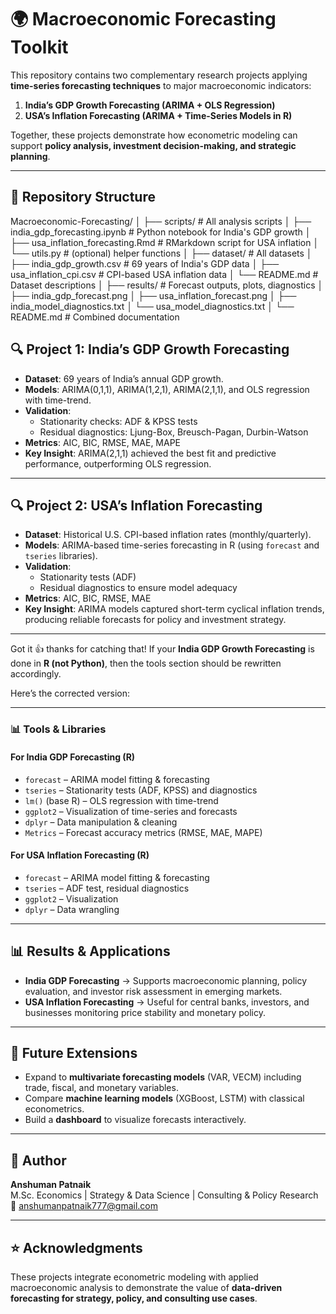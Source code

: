 # 🌍 Macroeconomic Forecasting Toolkit
This repository contains two complementary research projects applying **time-series forecasting techniques** to major macroeconomic indicators:

1. **India’s GDP Growth Forecasting (ARIMA + OLS Regression)**  
2. **USA’s Inflation Forecasting (ARIMA + Time-Series Models in R)**  

Together, these projects demonstrate how econometric modeling can support **policy analysis, investment decision-making, and strategic planning**.

---

## 📂 Repository Structure

Macroeconomic-Forecasting/
│
├── scripts/                            # All analysis scripts
│   ├── india_gdp_forecasting.ipynb     # Python notebook for India's GDP growth
│   ├── usa_inflation_forecasting.Rmd   # RMarkdown script for USA inflation
│   └── utils.py                        # (optional) helper functions
│
├── dataset/                            # All datasets
│   ├── india_gdp_growth.csv            # 69 years of India's GDP data
│   ├── usa_inflation_cpi.csv           # CPI-based USA inflation data
│   └── README.md                       # Dataset descriptions
│
├── results/                            # Forecast outputs, plots, diagnostics
│   ├── india_gdp_forecast.png
│   ├── usa_inflation_forecast.png
│   ├── india_model_diagnostics.txt
│   └── usa_model_diagnostics.txt
│
└── README.md                           # Combined documentation


## 🔍 Project 1: India’s GDP Growth Forecasting

- **Dataset**: 69 years of India’s annual GDP growth.  
- **Models**: ARIMA(0,1,1), ARIMA(1,2,1), ARIMA(2,1,1), and OLS regression with time-trend.  
- **Validation**:
  - Stationarity checks: ADF & KPSS tests  
  - Residual diagnostics: Ljung-Box, Breusch-Pagan, Durbin-Watson  
- **Metrics**: AIC, BIC, RMSE, MAE, MAPE  
- **Key Insight**: ARIMA(2,1,1) achieved the best fit and predictive performance, outperforming OLS regression.  

---

## 🔍 Project 2: USA’s Inflation Forecasting

- **Dataset**: Historical U.S. CPI-based inflation rates (monthly/quarterly).  
- **Models**: ARIMA-based time-series forecasting in R (using `forecast` and `tseries` libraries).  
- **Validation**:
  - Stationarity tests (ADF)  
  - Residual diagnostics to ensure model adequacy  
- **Metrics**: AIC, BIC, RMSE, MAE  
- **Key Insight**: ARIMA models captured short-term cyclical inflation trends, producing reliable forecasts for policy and investment strategy.  

---

Got it 👍 thanks for catching that!
If your **India GDP Growth Forecasting** is done in **R (not Python)**, then the tools section should be rewritten accordingly.

Here’s the corrected version:

---

### 📊 Tools & Libraries

#### For India GDP Forecasting (**R**)

* `forecast` – ARIMA model fitting & forecasting
* `tseries` – Stationarity tests (ADF, KPSS) and diagnostics
* `lm()` (base R) – OLS regression with time-trend
* `ggplot2` – Visualization of time-series and forecasts
* `dplyr` – Data manipulation & cleaning
* `Metrics` – Forecast accuracy metrics (RMSE, MAE, MAPE)

#### For USA Inflation Forecasting (**R**)

* `forecast` – ARIMA model fitting & forecasting
* `tseries` – ADF test, residual diagnostics
* `ggplot2` – Visualization
* `dplyr` – Data wrangling

---

## 📊 Results & Applications

- **India GDP Forecasting** → Supports macroeconomic planning, policy evaluation, and investor risk assessment in emerging markets.  
- **USA Inflation Forecasting** → Useful for central banks, investors, and businesses monitoring price stability and monetary policy.  

---

## 🚀 Future Extensions
- Expand to **multivariate forecasting models** (VAR, VECM) including trade, fiscal, and monetary variables.  
- Compare **machine learning models** (XGBoost, LSTM) with classical econometrics.  
- Build a **dashboard** to visualize forecasts interactively.  

---

## 👤 Author
**Anshuman Patnaik**  
M.Sc. Economics | Strategy & Data Science | Consulting & Policy Research  
📧 [anshumanpatnaik777@gmail.com](mailto:anshumanpatnaik777@gmail.com)  

---

## ⭐ Acknowledgments
These projects integrate econometric modeling with applied macroeconomic analysis to demonstrate the value of **data-driven forecasting for strategy, policy, and consulting use cases**.
